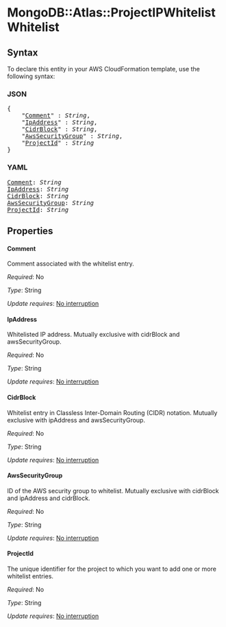 # MongoDB::Atlas::ProjectIPWhitelist Whitelist

## Syntax

To declare this entity in your AWS CloudFormation template, use the following syntax:

### JSON

<pre>
{
    "<a href="#comment" title="Comment">Comment</a>" : <i>String</i>,
    "<a href="#ipaddress" title="IpAddress">IpAddress</a>" : <i>String</i>,
    "<a href="#cidrblock" title="CidrBlock">CidrBlock</a>" : <i>String</i>,
    "<a href="#awssecuritygroup" title="AwsSecurityGroup">AwsSecurityGroup</a>" : <i>String</i>,
    "<a href="#projectid" title="ProjectId">ProjectId</a>" : <i>String</i>
}
</pre>

### YAML

<pre>
<a href="#comment" title="Comment">Comment</a>: <i>String</i>
<a href="#ipaddress" title="IpAddress">IpAddress</a>: <i>String</i>
<a href="#cidrblock" title="CidrBlock">CidrBlock</a>: <i>String</i>
<a href="#awssecuritygroup" title="AwsSecurityGroup">AwsSecurityGroup</a>: <i>String</i>
<a href="#projectid" title="ProjectId">ProjectId</a>: <i>String</i>
</pre>

## Properties

#### Comment

Comment associated with the whitelist entry.

_Required_: No

_Type_: String

_Update requires_: [No interruption](https://docs.aws.amazon.com/AWSCloudFormation/latest/UserGuide/using-cfn-updating-stacks-update-behaviors.html#update-no-interrupt)

#### IpAddress

Whitelisted IP address. Mutually exclusive with cidrBlock and awsSecurityGroup.

_Required_: No

_Type_: String

_Update requires_: [No interruption](https://docs.aws.amazon.com/AWSCloudFormation/latest/UserGuide/using-cfn-updating-stacks-update-behaviors.html#update-no-interrupt)

#### CidrBlock

Whitelist entry in Classless Inter-Domain Routing (CIDR) notation. Mutually exclusive with ipAddress and awsSecurityGroup.

_Required_: No

_Type_: String

_Update requires_: [No interruption](https://docs.aws.amazon.com/AWSCloudFormation/latest/UserGuide/using-cfn-updating-stacks-update-behaviors.html#update-no-interrupt)

#### AwsSecurityGroup

ID of the AWS security group to whitelist. Mutually exclusive with cidrBlock and ipAddress and cidrBlock.

_Required_: No

_Type_: String

_Update requires_: [No interruption](https://docs.aws.amazon.com/AWSCloudFormation/latest/UserGuide/using-cfn-updating-stacks-update-behaviors.html#update-no-interrupt)

#### ProjectId

The unique identifier for the project to which you want to add one or more whitelist entries.

_Required_: No

_Type_: String

_Update requires_: [No interruption](https://docs.aws.amazon.com/AWSCloudFormation/latest/UserGuide/using-cfn-updating-stacks-update-behaviors.html#update-no-interrupt)

